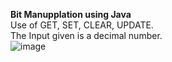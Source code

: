 **Bit Manupplation using Java**<br>
Use of GET, SET, CLEAR, UPDATE.<br>
The Input given is a decimal number.<br>
![image](https://github.com/sumitdesai9500/Bitmanuplation/assets/67994487/cae06245-3919-4c9c-b7c4-0096e8141087)

